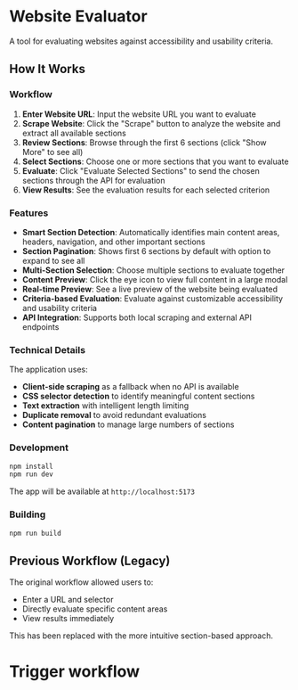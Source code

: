 # Website Evaluator

A tool for evaluating websites against accessibility and usability criteria.

## How It Works

### Workflow

1. **Enter Website URL**: Input the website URL you want to evaluate
2. **Scrape Website**: Click the "Scrape" button to analyze the website and extract all available sections
3. **Review Sections**: Browse through the first 6 sections (click "Show More" to see all)
4. **Select Sections**: Choose one or more sections that you want to evaluate
5. **Evaluate**: Click "Evaluate Selected Sections" to send the chosen sections through the API for evaluation
6. **View Results**: See the evaluation results for each selected criterion

### Features

- **Smart Section Detection**: Automatically identifies main content areas, headers, navigation, and other important sections
- **Section Pagination**: Shows first 6 sections by default with option to expand to see all
- **Multi-Section Selection**: Choose multiple sections to evaluate together
- **Content Preview**: Click the eye icon to view full content in a large modal
- **Real-time Preview**: See a live preview of the website being evaluated
- **Criteria-based Evaluation**: Evaluate against customizable accessibility and usability criteria
- **API Integration**: Supports both local scraping and external API endpoints

### Technical Details

The application uses:
- **Client-side scraping** as a fallback when no API is available
- **CSS selector detection** to identify meaningful content sections
- **Text extraction** with intelligent length limiting
- **Duplicate removal** to avoid redundant evaluations
- **Content pagination** to manage large numbers of sections

### Development

```bash
npm install
npm run dev
```

The app will be available at `http://localhost:5173`

### Building

```bash
npm run build
```

## Previous Workflow (Legacy)

The original workflow allowed users to:
- Enter a URL and selector
- Directly evaluate specific content areas
- View results immediately

This has been replaced with the more intuitive section-based approach.

# Trigger workflow
